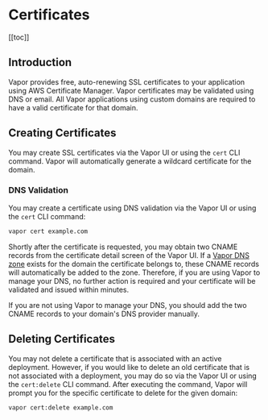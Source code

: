 # Certificates

[[toc]]

## Introduction

Vapor provides free, auto-renewing SSL certificates to your application using AWS Certificate Manager. Vapor certificates may be validated using DNS or email. All Vapor applications using custom domains are required to have a valid certificate for that domain.

## Creating Certificates

You may create SSL certificates via the Vapor UI or using the `cert` CLI command. Vapor will automatically generate a wildcard certificate for the domain.

### DNS Validation

You may create a certificate using DNS validation via the Vapor UI or using the `cert` CLI command:

```bash
vapor cert example.com
```

Shortly after the certificate is requested, you may obtain two CNAME records from the certificate detail screen of the Vapor UI. If a [Vapor DNS zone](./dns.md) exists for the domain the certificate belongs to, these CNAME records will automatically be added to the zone. Therefore, if you are using Vapor to manage your DNS, no further action is required and your certificate will be validated and issued within minutes.

If you are not using Vapor to manage your DNS, you should add the two CNAME records to your domain's DNS provider manually.

## Deleting Certificates

You may not delete a certificate that is associated with an active deployment. However, if you would like to delete an old certificate that is not associated with a deployment, you may do so via the Vapor UI or using the `cert:delete` CLI command. After executing the command, Vapor will prompt you for the specific certificate to delete for the given domain:

```bash
vapor cert:delete example.com
```
